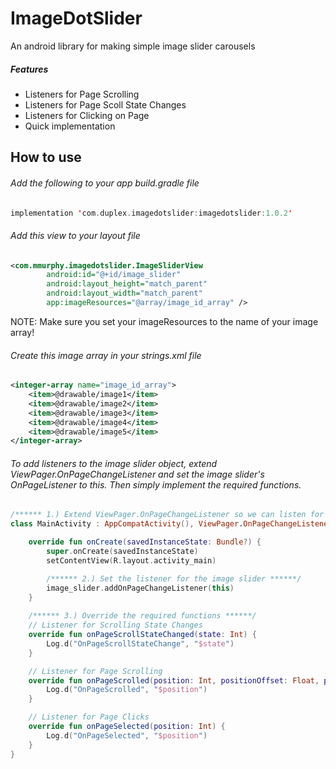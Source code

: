 # ImageDotSlider
An android library for making simple image slider carousels

##### Features
- Listeners for Page Scrolling
- Listeners for Page Scoll State Changes
- Listeners for Clicking on Page
- Quick implementation


## How to use
###### Add the following to your app build.gradle file
```kotlin
implementation 'com.duplex.imagedotslider:imagedotslider:1.0.2'
```

###### Add this view to your layout file
```xml
<com.mmurphy.imagedotslider.ImageSliderView
        android:id="@+id/image_slider"
        android:layout_height="match_parent"
        android:layout_width="match_parent"
        app:imageResources="@array/image_id_array" />
```
NOTE: Make sure you set your imageResources to the name of your image array!

###### Create this image array in your strings.xml file
```xml
<integer-array name="image_id_array">
    <item>@drawable/image1</item>
    <item>@drawable/image2</item>
    <item>@drawable/image3</item>
    <item>@drawable/image4</item>
    <item>@drawable/image5</item>
</integer-array>
```

###### To add listeners to the image slider object, extend ViewPager.OnPageChangeListener and set the image slider's OnPageListener to this. Then simply implement the required functions.
```kotlin
/****** 1.) Extend ViewPager.OnPageChangeListener so we can listen for scrolls and clicks ******/
class MainActivity : AppCompatActivity(), ViewPager.OnPageChangeListener {

    override fun onCreate(savedInstanceState: Bundle?) {
        super.onCreate(savedInstanceState)
        setContentView(R.layout.activity_main)

        /****** 2.) Set the listener for the image slider ******/
        image_slider.addOnPageChangeListener(this)
    }
                                            
    /****** 3.) Override the required functions ******/
    // Listener for Scrolling State Changes
    override fun onPageScrollStateChanged(state: Int) {
        Log.d("OnPageScrollStateChange", "$state")
    }

    // Listener for Page Scrolling 
    override fun onPageScrolled(position: Int, positionOffset: Float, positionOffsetPixels: Int) {
        Log.d("OnPageScrolled", "$position")
    }

    // Listener for Page Clicks
    override fun onPageSelected(position: Int) {
        Log.d("OnPageSelected", "$position")
    }
}
```
